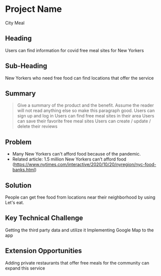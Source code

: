 # Project Name #
City Meal

## Heading ##
Users can find information for covid free meal sites for New Yorkers 


## Sub-Heading ##
 New Yorkers who need free food can find locations that offer the service


## Summary ##
  > Give a summary of the product and the benefit. Assume the reader will not read anything else so make this paragraph good.
Users can sign up and log in
Users can find free meal sites in their area 
Users can save their favorite free meal sites 
Users can create / update / delete their reviews 


## Problem ##
- Many New Yorkers can't afford food because of the pandemic. 
- Related article: 1.5 million New Yorkers can’t afford food
(https://www.nytimes.com/interactive/2020/10/20/nyregion/nyc-food-banks.html)


## Solution ##
 People can get free food from locations near their neighborhood by using Let's eat.


## Key Technical Challenge ##
Getting the third party data and utilize it 
Implementing Google Map to the app

## Extension Opportunities ##
Adding private restaurants that offer free meals for the community can expand this service 

